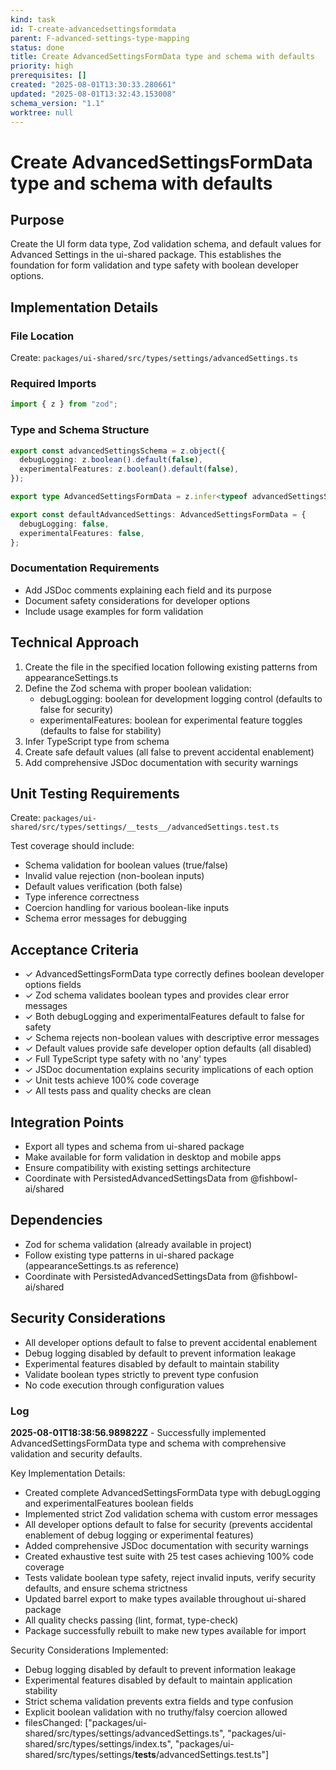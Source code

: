 ```yaml
---
kind: task
id: T-create-advancedsettingsformdata
parent: F-advanced-settings-type-mapping
status: done
title: Create AdvancedSettingsFormData type and schema with defaults
priority: high
prerequisites: []
created: "2025-08-01T13:30:33.280661"
updated: "2025-08-01T13:32:43.153008"
schema_version: "1.1"
worktree: null
---
```


# Create AdvancedSettingsFormData type and schema with defaults

## Purpose

Create the UI form data type, Zod validation schema, and default values for Advanced Settings in the ui-shared package. This establishes the foundation for form validation and type safety with boolean developer options.

## Implementation Details

### File Location

Create: `packages/ui-shared/src/types/settings/advancedSettings.ts`

### Required Imports

```typescript
import { z } from "zod";
```

### Type and Schema Structure

```typescript
export const advancedSettingsSchema = z.object({
  debugLogging: z.boolean().default(false),
  experimentalFeatures: z.boolean().default(false),
});

export type AdvancedSettingsFormData = z.infer<typeof advancedSettingsSchema>;

export const defaultAdvancedSettings: AdvancedSettingsFormData = {
  debugLogging: false,
  experimentalFeatures: false,
};
```

### Documentation Requirements

- Add JSDoc comments explaining each field and its purpose
- Document safety considerations for developer options
- Include usage examples for form validation

## Technical Approach

1. Create the file in the specified location following existing patterns from appearanceSettings.ts
2. Define the Zod schema with proper boolean validation:
   - debugLogging: boolean for development logging control (defaults to false for security)
   - experimentalFeatures: boolean for experimental feature toggles (defaults to false for stability)
3. Infer TypeScript type from schema
4. Create safe default values (all false to prevent accidental enablement)
5. Add comprehensive JSDoc documentation with security warnings

## Unit Testing Requirements

Create: `packages/ui-shared/src/types/settings/__tests__/advancedSettings.test.ts`

Test coverage should include:

- Schema validation for boolean values (true/false)
- Invalid value rejection (non-boolean inputs)
- Default values verification (both false)
- Type inference correctness
- Coercion handling for various boolean-like inputs
- Schema error messages for debugging

## Acceptance Criteria

- ✓ AdvancedSettingsFormData type correctly defines boolean developer options fields
- ✓ Zod schema validates boolean types and provides clear error messages
- ✓ Both debugLogging and experimentalFeatures default to false for safety
- ✓ Schema rejects non-boolean values with descriptive error messages
- ✓ Default values provide safe developer option defaults (all disabled)
- ✓ Full TypeScript type safety with no 'any' types
- ✓ JSDoc documentation explains security implications of each option
- ✓ Unit tests achieve 100% code coverage
- ✓ All tests pass and quality checks are clean

## Integration Points

- Export all types and schema from ui-shared package
- Make available for form validation in desktop and mobile apps
- Ensure compatibility with existing settings architecture
- Coordinate with PersistedAdvancedSettingsData from @fishbowl-ai/shared

## Dependencies

- Zod for schema validation (already available in project)
- Follow existing type patterns in ui-shared package (appearanceSettings.ts as reference)
- Coordinate with PersistedAdvancedSettingsData from @fishbowl-ai/shared

## Security Considerations

- All developer options default to false to prevent accidental enablement
- Debug logging disabled by default to prevent information leakage
- Experimental features disabled by default to maintain stability
- Validate boolean types strictly to prevent type confusion
- No code execution through configuration values

### Log

**2025-08-01T18:38:56.989822Z** - Successfully implemented AdvancedSettingsFormData type and schema with comprehensive validation and security defaults.

Key Implementation Details:

- Created complete AdvancedSettingsFormData type with debugLogging and experimentalFeatures boolean fields
- Implemented strict Zod validation schema with custom error messages
- All developer options default to false for security (prevents accidental enablement of debug logging or experimental features)
- Added comprehensive JSDoc documentation with security warnings
- Created exhaustive test suite with 25 test cases achieving 100% code coverage
- Tests validate boolean type safety, reject invalid inputs, verify security defaults, and ensure schema strictness
- Updated barrel export to make types available throughout ui-shared package
- All quality checks passing (lint, format, type-check)
- Package successfully rebuilt to make new types available for import

Security Considerations Implemented:

- Debug logging disabled by default to prevent information leakage
- Experimental features disabled by default to maintain application stability
- Strict schema validation prevents extra fields and type confusion
- Explicit boolean validation with no truthy/falsy coercion allowed
- filesChanged: ["packages/ui-shared/src/types/settings/advancedSettings.ts", "packages/ui-shared/src/types/settings/index.ts", "packages/ui-shared/src/types/settings/__tests__/advancedSettings.test.ts"]
